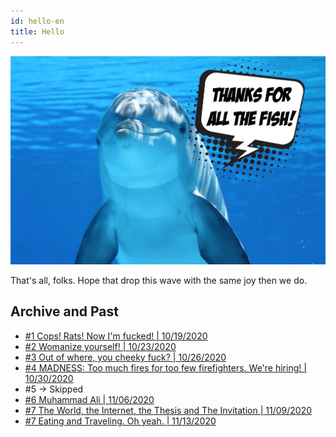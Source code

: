 ```yaml
---
id: hello-en
title: Hello
---
```


![img](../../static/img/dolphin-en.jpg)

That's all, folks. Hope that drop this wave with the same joy then we do.

## Archive and Past

* [#1 Cops! Rats! Now I'm fucked! | 10/19/2020](1-cops-en)
* [#2 Womanize yourself! | 10/23/2020](2-womanize-en)
* [#3 Out of where, you cheeky fuck? | 10/26/2020](3-out-where)
* [#4 MADNESS: Too much fires for too few firefighters. We're hiring! | 10/30/2020](4-madness-en)
* #5 -> Skipped
* [#6 Muhammad Ali | 11/06/2020](6-ali-en)
* [#7 The World, the Internet, the Thesis and The Invitation | 11/09/2020](7-invitation-en)
* [#7 Eating and Traveling. Oh yeah. | 11/13/2020](8-eating-traveling-en)